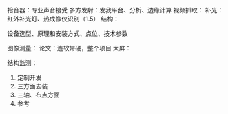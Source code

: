 拾音器：专业声音接受
多方发射：发我平台、分析、边缘计算
视频抓取：
补光：红外补光灯、热成像仪识别（1.5）
结构：

设备选型、原理和安装方式、点位、技术参数

图像测量：
论文：连软带硬，整个项目
大屏：

结构监测：
1. 定制开发
2. 三方面去装
3. 三轴、布点方面
4. 参考